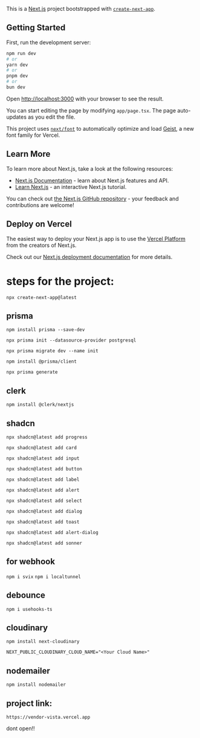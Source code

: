This is a [Next.js](https://nextjs.org) project bootstrapped with [`create-next-app`](https://nextjs.org/docs/app/api-reference/cli/create-next-app).

## Getting Started

First, run the development server:

```bash
npm run dev
# or
yarn dev
# or
pnpm dev
# or
bun dev
```

Open [http://localhost:3000](http://localhost:3000) with your browser to see the result.

You can start editing the page by modifying `app/page.tsx`. The page auto-updates as you edit the file.

This project uses [`next/font`](https://nextjs.org/docs/app/building-your-application/optimizing/fonts) to automatically optimize and load [Geist](https://vercel.com/font), a new font family for Vercel.

## Learn More

To learn more about Next.js, take a look at the following resources:

- [Next.js Documentation](https://nextjs.org/docs) - learn about Next.js features and API.
- [Learn Next.js](https://nextjs.org/learn) - an interactive Next.js tutorial.

You can check out [the Next.js GitHub repository](https://github.com/vercel/next.js) - your feedback and contributions are welcome!

## Deploy on Vercel

The easiest way to deploy your Next.js app is to use the [Vercel Platform](https://vercel.com/new?utm_medium=default-template&filter=next.js&utm_source=create-next-app&utm_campaign=create-next-app-readme) from the creators of Next.js.

Check out our [Next.js deployment documentation](https://nextjs.org/docs/app/building-your-application/deploying) for more details.

# steps for the project:

```
npx create-next-app@latest
```

## prisma

```
npm install prisma --save-dev
```

```
npx prisma init --datasource-provider postgresql
```

```
npx prisma migrate dev --name init
```

```
npm install @prisma/client
```

```
npx prisma generate
```

## clerk

```
npm install @clerk/nextjs
```

## shadcn

```
npx shadcn@latest add progress
```

```
npx shadcn@latest add card
```

```
npx shadcn@latest add input
```

```
npx shadcn@latest add button
```

```
npx shadcn@latest add label
```

```
npx shadcn@latest add alert
```

```
npx shadcn@latest add select
```

```
npx shadcn@latest add dialog
```

```
npx shadcn@latest add toast
```

```
npx shadcn@latest add alert-dialog
```

```
npx shadcn@latest add sonner
```

## for webhook

`npm i svix`
`npm i localtunnel`

## debounce

```
npm i usehooks-ts
```

## cloudinary

```
npm install next-cloudinary
```

`NEXT_PUBLIC_CLOUDINARY_CLOUD_NAME="<Your Cloud Name>"`

## nodemailer

```
npm install nodemailer
```

## project link:

```
https://vendor-vista.vercel.app
```

dont open!!
